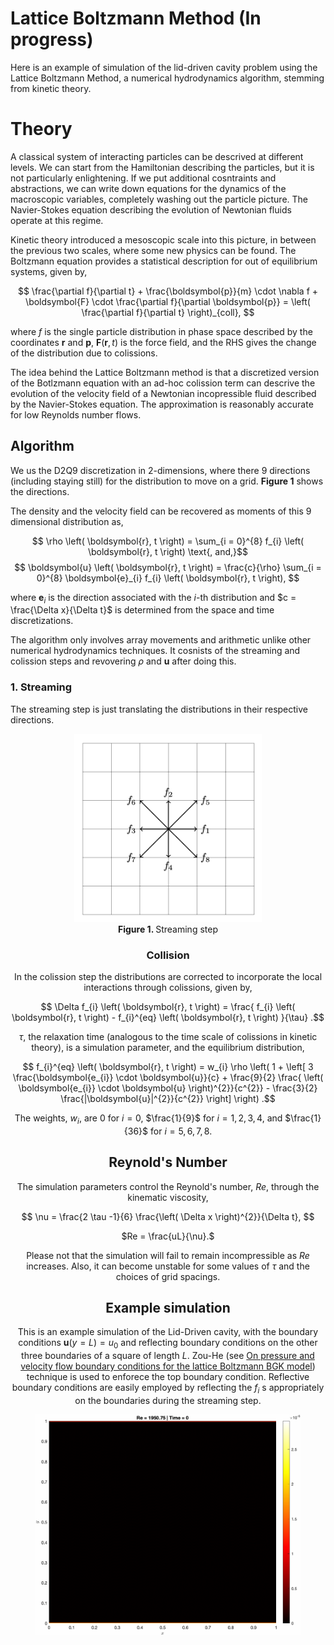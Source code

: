 # Lattice Boltzmann Method (In progress)

Here is an example of simulation of the lid-driven cavity problem using the Lattice Boltzmann Method, a numerical hydrodynamics algorithm, stemming from kinetic theory.

# Theory

A classical system of interacting particles can be descrived at different levels. We can start from the Hamiltonian describing the particles, but it is not particularly enlightening. If we put additional cosntraints and abstractions, we can write down equations for the dynamics of the macroscopic variables, completely washing out the particle picture. The Navier-Stokes equation describing the evolution of Newtonian fluids operate at this regime. 

Kinetic theory introduced a mesoscopic scale into this picture, in between the previous two scales, where some new physics can be found. The Boltzmann equation provides a statistical description for out of equilibrium systems, given by,

$$ \frac{\partial f}{\partial t} + \frac{\boldsymbol{p}}{m} \cdot \nabla f + \boldsymbol{F} \cdot \frac{\partial f}{\partial \boldsymbol{p}} = \left( \frac{\partial f}{\partial t} \right)_{coll}, $$

where $f$ is the single particle distribution in phase space described by the coordinates $\boldsymbol{r}$ and $\boldsymbol{p}$, $\boldsymbol{F} \left( \boldsymbol{r}, t \right)$ is the force field, and the RHS gives the change of the distribution due to colissions.

The idea behind the Lattice Boltzmann method is that a discretized version of the Botlzmann equation with an ad-hoc colission term can descrive the evolution of the velocity field of a Newtonian incopressible fluid described by the Navier-Stokes equation. The approximation is reasonably accurate for low Reynolds number flows.

## Algorithm

We us the D2Q9 discretization in 2-dimensions, where there $9$ directions (including staying still) for the distribution to move on a grid. **Figure 1** shows the directions.

The density and the velocity field can be recovered as moments of this $9$ dimensional distribution as,

$$ \rho \left( \boldsymbol{r}, t \right) =  \sum_{i = 0}^{8} f_{i} \left( \boldsymbol{r}, t \right) \text{, and,}$$
$$ \boldsymbol{u} \left( \boldsymbol{r}, t \right) = \frac{c}{\rho} \sum_{i = 0}^{8} \boldsymbol{e}_{i} f_{i} \left( \boldsymbol{r}, t \right), $$

where $\boldsymbol{e}_{i}$ is the direction associated with the $i\text{-th}$ distribution and $c = \frac{\Delta x}{\Delta t}$ is determined from the space and time discretizations.

The algorithm only involves array movements and arithmetic unlike other numerical hydrodynamics techniques. It cosnists of the streaming and colission steps and revovering $\rho \text{ and } \boldsymbol{u}$ after doing this.

### 1. Streaming

The streaming step is just translating the distributions in their respective directions.
<center>

<img src='streaming_step.gif' alt=''  width="300px" />
<center><b> Figure 1. </b> Streaming step </center>


### Collision

In the colission step the distributions are corrected to incorporate the local interactions through colissions, given by,

$$ \Delta f_{i} \left( \boldsymbol{r}, t \right) = \frac{ f_{i} \left( \boldsymbol{r}, t \right) - f_{i}^{eq} \left( \boldsymbol{r}, t \right) }{\tau} .$$

$\tau$, the relaxation time (analogous to the time scale of colissions in kinetic theory), is a simulation parameter, and the equilibrium distribution,

$$ f_{i}^{eq} \left( \boldsymbol{r}, t \right) = w_{i} \rho \left( 1 + \left[ 3 \frac{\boldsymbol{e_{i}} \cdot \boldsymbol{u}}{c} + \frac{9}{2} \frac{ \left( \boldsymbol{e_{i}} \cdot \boldsymbol{u} \right)^{2}}{c^{2}} - \frac{3}{2} \frac{|\boldsymbol{u}|^{2}}{c^{2}} \right] \right) .$$

The weights, $w_{i}$, are $0$ for $i = 0$, $\frac{1}{9}$ for $i = 1, 2, 3, 4,$ and $\frac{1}{36}$ for $i = 5, 6, 7, 8.$ 

## Reynold's Number

The simulation parameters control the Reynold's number, $Re$, through the kinematic viscosity,

$$ \nu = \frac{2 \tau -1}{6} \frac{\left( \Delta x \right)^{2}}{\Delta t}, $$
 
$Re = \frac{uL}{\nu}.$

Please not that the simulation will fail to remain incompressible as $Re$ increases. Also, it can become unstable for some values of $\tau$ and the choices of grid spacings.

## Example simulation

This is an example simulation of the Lid-Driven cavity, with the boundary conditions $\boldsymbol{u} \left( y = L  \right) = u_{0}$ and reflecting boundary conditions on the other three boundaries of a square of length $L$. Zou-He (see [On pressure and velocity flow boundary conditions for the lattice Boltzmann BGK model](https://arxiv.org/abs/comp-gas/9508001)) technique is used to enforece the top boundary condition. Reflective boundary conditions are easily employed by reflecting the $f_{i}$ s appropriately on the boundaries during the streaming step.

<center>
  <figure style="display:block margin: 0 auto 0.55em;">
      <img style="width:500px" src="Flow 1950.75.gif">
  </figure>
</center>
